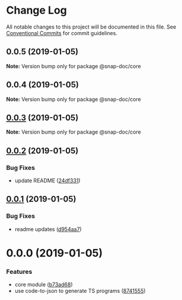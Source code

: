 # Change Log

All notable changes to this project will be documented in this file.
See [Conventional Commits](https://conventionalcommits.org) for commit guidelines.

## 0.0.5 (2019-01-05)

**Note:** Version bump only for package @snap-doc/core





## 0.0.4 (2019-01-05)

**Note:** Version bump only for package @snap-doc/core





## [0.0.3](https://github.com/snap-doc/snap-doc/compare/@snap-doc/core@0.0.2...@snap-doc/core@0.0.3) (2019-01-05)

**Note:** Version bump only for package @snap-doc/core





## [0.0.2](https://github.com/snap-doc/snap-doc/compare/@snap-doc/core@0.0.1...@snap-doc/core@0.0.2) (2019-01-05)


### Bug Fixes

* update README ([24df331](https://github.com/snap-doc/snap-doc/commit/24df331))





## [0.0.1](https://github.com/snap-doc/snap-doc/compare/@snap-doc/core@0.0.0...@snap-doc/core@0.0.1) (2019-01-05)


### Bug Fixes

* readme updates ([d954aa7](https://github.com/snap-doc/snap-doc/commit/d954aa7))





# 0.0.0 (2019-01-05)


### Features

* core module ([b73ad68](https://github.com/snap-doc/snap-doc/commit/b73ad68))
* use code-to-json to generate TS programs ([8741555](https://github.com/snap-doc/snap-doc/commit/8741555))
